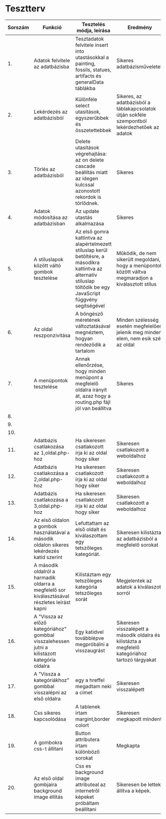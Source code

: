 # Tesztterv
|Sorszám|Funkció|Tesztelés módja, leírása|Eredmény|
|-------|-------|------------------------|--------|
|1.|Adatok felvitele az adatbázisba|Tesztadatok felvitele insert into utastásokkal a painting, fossils, statues, artifacts és generalData táblákba|Sikeres adatbázisműveletek|
|2.|Lekérdezés az adatbázisból|Különféle select utasítások, egyszerűbbek és összetettebbek|Sikeres, az adatbázisból a táblakapcsolatok útján sokféle szempontból lekérdezhetőek az adatok|
|3.|Törlés az adatbázisból|Delete utasítások végrehajtása: az on delete cascade beállítás miatt az idegen kulcssal azonostott rekordok is törlődnek.|Sikeres|
|4.|Adatok módosítása az adatbázisban|Az update utastás alkalmazása|Sikeres|
|5.|A stíluslapok között váltó gombok tesztelése|Az első gomra kattintva az alapértelmezett stíluslap kerül betöltésre, a másodikra kattintva az alternatív stíluslap töltődik be egy JavaScript függvény segítségével|Működik, de nem sikerült megoldani, hogy a menüpontok között váltva megmaradjon a kiválasztott stílus|
|6.|Az oldal reszponzivitása|A böngésző méretének változtatásával megnéztem, hogyan rendeződik a tartalom|Minden szélesség esetén megfelelően jelenik meg minden elem, nem esik szét az oldal|
|7.|A menüpontok tesztelése|Annak ellenőrzése, hogy minden menüpont a megfelelő oldalra irányít át, azaz hogy a routing.php fájl jól van beállítva|Sikeres|
|8.||||
|9.||||
|10.||||
|11.|Adatbázis csatlakozása az 1,oldal.php-hoz|Ha sikeresen csatlakozott írja ki az oldal hogy siker|Sikeresen csatlakozott a weboldalhoz|
|12.|Adatbázis csatlakozása a 2,oldal.php-hoz|Ha sikeresen csatlakozott írja ki az oldal hogy siker|Sikeresen csatlakozott a weboldalhoz|
|13.|Adatbázis csatlakozása a 3,oldal.php-hoz|Ha sikeresen csatlakozott írja ki az oldal hogy siker|Sikeresen csatlakozott a weboldalhoz|
|14.|Az első oldalon a gombok használatával a második oldalon sikeres lekérdezés katid szerint|Lefuttattam az első oldalt és kiválaszottam egy tetszőleges kategóriát.|Sikeresen kilistázta az adatbázisból a megfelelő sorokat|
|15.|A második oldalról a harmadik oldarra a megfelelő sor kiválasztásával részletes leírást kapni|Kilistáztam egy tetszőleges kategória tetszőleges sorát|Megjelentek az adatok a kiválaszott sorról|
|16.|A "Vissza az előző kategóriához" gombbal visszalehessen jutni a kilistázott kategória oldalra|Egy katidvel továbblépve megpróbálni a visszaugrást|Sikeresen visszalépett a második oldalra és kilistázta a megfelelő kategóriához tartozó tárgyakat|
|17.|A "Vissza a kategóriákhoz" gombbal visszalépni az első oldalra|egy a hreffel megadtam neki a címet|Sikeresen visszalépett|
|18.|Css sikeres kapcsolódása|A tablenek írtam margint,border colort |Sikeresen megkapott mindent|
|19.|A gombokra css-t állítani|Button attributera írtam különböző sorokat|Megkapta|
|20.|Az első oldal gombjaira background image éllítás|Css es background image attributeal az internetről képeket próbáltam beállítani|Sikeresen be lettek állítva a képek.|
